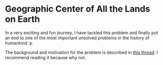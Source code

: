 # Geographic Center of All the Lands on Earth
In a very exciting and fun journey, I have tackled this problem and finally put an end to one of the most important unsolved problems in the history of humankind :p

The background and motivation for the problem is described in [this thread](https://twitter.com/polfosol/status/1319565404684062720). I recommend reading it because why not. 
